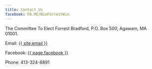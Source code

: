 ```yaml
---
title: Contact Us
facebook: FB.ME/WinForrestWin
---
```

The Committee To Elect Forrest Bradford, P.O. Box 500, Agawam, MA 01001.

Email: <a href="mailto:{{ site.email }}">{{ site.email }}</a>

Facebook: <a href="http://{{ page.facebook }}">{{ page.facebook }}</a>

Phone: 413-324-8891
